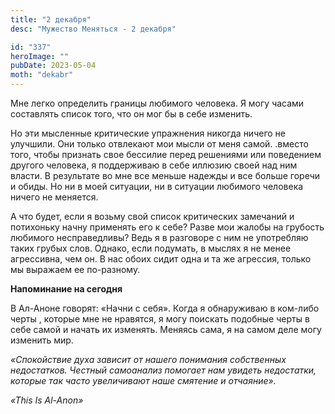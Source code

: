 ```yaml
---
title: "2 декабря"
desc: "Мужество Меняться - 2 декабря"

id: "337"
heroImage: ""
pubDate: 2023-05-04
moth: "dekabr"
---
```


Мне легко определить границы любимого человека. Я могу часами составлять
список того, что он мог бы в себе изменить.

Но эти мысленные критические упражнения никогда ничего не улучшили. Они только
отвлекают мои мысли от меня самой. .вместо того, чтобы признать свое бессилие
перед решениями или поведением другого человека, я поддерживаю в себе иллюзию
своей над ним власти. В результате во мне все меньше надежды и все больше
горечи и обиды. Но ни в моей ситуации, ни в ситуации любимого человека ничего
не меняется.

А что будет, если я возьму свой список критических замечаний и потихоньку
начну применять его к себе? Разве мои жалобы на грубость любимого
несправедливы? Ведь я в разговоре с ним не употребляю таких грубых слов.
Однако, если подумать, в мыслях я не менее агрессивна, чем он. В нас обоих
сидит одна и та же агрессия, только мы выражаем ее по-разному.

**Напоминание на сегодня**

В Ал-Аноне говорят: «Начни с себя». Когда я обнаруживаю в ком-либо черты ,
которые мне не нравятся, я могу поискать подобные черты в себе самой и начать
их изменять. Меняясь сама, я на самом деле могу изменить мир.

_«Спокойствие духа зависит от нашего понимания собственных недостатков.
Честный самоанализ помогает нам увидеть недостатки, которые так часто
увеличивают наше смятение и отчаяние»._

_«This Is Al-Anon»_
